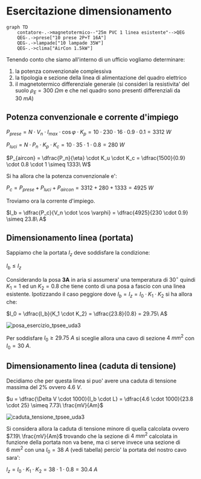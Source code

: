 # Esercitazione dimensionamento  

```mermaid
graph TD
    contatore-.->magnetotermico--"25m PVC 1 linea esistente"-->QEG
    QEG-.->prese["10 prese 2P+T 16A"]
    QEG-.->lampade["10 lampade 35W"]
    QEG-.->clima["AirCon 1.5kW"]
```

Tenendo conto che siamo all'interno di un ufficio vogliamo determinare:  

1. la potenza convenzionale complessiva
2. la tipologia e sezione della linea di alimentazione del quadro elettrico
3. il magnetotermico differenziale generale (si consideri la resistivita' del suolo $\rho_E = 300\ \Omega m$ e che nel quadro sono presenti differenziali da $30\ mA$)


## Potenza convenzionale e corrente d'impiego  

$P_{prese} = N \cdot V_{n} \cdot I_{max} \cdot \cos \varphi \cdot K_p = 10 \cdot 230 \cdot 16 \cdot 0.9 \cdot 0.1 = 3312\ W$  

$P_{luci} = N \cdot P_n \cdot K_p \cdot K_c = 10 \cdot 35 \cdot 1 \cdot 0.8 = 280\ W$  

$P_{aircon} = \dfrac{P_n}{\eta} \cdot K_u \cdot K_c = \dfrac{1500}{0.9} \cdot 0.8 \cdot 1 \simeq 1333\ W$  

Si ha allora che la potenza convenzionale e':  

$P_c = P_{prese} + P_{luci} + P_{aircon} = 3312 + 280 + 1333 = 4925\ W$  

Troviamo ora la corrente d'impiego.  

$I_b = \dfrac{P_c}{V_n \cdot \cos \varphi} = \dfrac{4925}{230 \cdot 0.9} \simeq 23.8\ A$  


## Dimensionamento linea (portata)  

Sappiamo che la portata $I_z$ deve soddisfare la condizione:  

$I_b \le I_z$  

Considerando la posa **3A** in aria si assumera' una temperatura di $30^\circ$ quindi $K_1 = 1$ ed un $K_2 = 0.8$ che tiene conto di una posa a fascio con una linea esistente. Ipotizzando il caso peggiore dove $I_b = I_z = I_0 \cdot K_1 \cdot K_2$ si ha allora che:  

$I_0 = \dfrac{I_b}{K_1 \cdot K_2} = \dfrac{23.8}{0.8} = 29.75\ A$  

![posa_esercizio_tpsee_uda3](https://github.com/dennyb87/elettrotecnica-serale/assets/7195133/69b62a33-6b2c-4d25-9ed3-2084c735f4b8)  

Per soddisfare $I_0 \ge 29.75\ A$ si sceglie allora una cavo di sezione $4\ mm^2$ con $I_0 = 30\ A$.    


## Dimensionamento linea (caduta di tensione)  

Decidiamo che per questa linea si puo' avere una caduta di tensione massima del 2% ovvero $4.6\ V$.  

$u = \dfrac{\Delta V \cdot 1000}{I_b \cdot L} = \dfrac{4.6 \cdot 1000}{23.8 \cdot 25} \simeq 7.73\ \frac{mV}{Am}$  

![caduta_tensione_tpsee_uda3](https://github.com/dennyb87/elettrotecnica-serale/assets/7195133/cf0e154a-7a0f-45a8-b01b-fd94912faaef)  

Si considera allora la caduta di tensione minore di quella calcolata ovvero $7.19\ \frac{mV}{Am}$ trovando che la sezione di $4\ mm^2$ calcolata in funzione della portata non va bene, ma ci serve invece una sezione di $6\ mm^2$ con una $I_0 = 38\ A$ (vedi tabella) percio' la portata del nostro cavo sara':  

$I_z = I_0 \cdot K_1 \cdot K_2 = 38 \cdot 1 \cdot 0.8 = 30.4\ A$  
